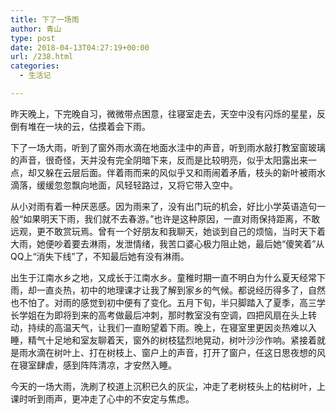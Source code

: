 ```yaml
---
title: 下了一场雨
author: 青山
type: post
date: 2018-04-13T04:27:19+00:00
url: /238.html
categories:
  - 生活记

---
```

昨天晚上，下完晚自习，微微带点困意，往寝室走去，天空中没有闪烁的星星，反倒有堆在一块的云，估摸着会下雨。

下了一场大雨，听到了窗外雨水滴在地面水洼中的声音，听到雨水敲打教室窗玻璃的声音，很奇怪，天并没有完全阴暗下来，反而是比较明亮，似乎太阳露出来一点，却又躲在云层后面。伴着雨而来的风似乎又和雨闹着矛盾，枝头的新叶被雨水滴落，缓缓忽忽飘向地面，风轻轻路过，又将它带入空中。

从小对雨有着一种厌恶感。因为雨来了，没有出门玩的机会，好比小学英语造句一般“如果明天下雨，我们就不去春游。”也许是这种原因，一直对雨保持距离，不敢远观，更不敢赏玩焉。曾有一个好朋友和我聊天，她谈到自己的烦恼，当时天下着大雨，她便吵着要去淋雨，发泄情绪，我苦口婆心极力阻止她，最后她“傻笑着”从QQ上“消失下线”了，不知最后她有没有淋雨。

出生于江南水乡之地，又成长于江南水乡。童稚时期一直不明白为什么夏天经常下雨，却一直炎热，初中的地理课才让我了解到家乡的气候。都说经历得多了，自然也不怕了。对雨的感觉到初中便有了变化。五月下旬，半只脚踏入了夏季，高三学长学姐在为即将到来的高考做最后冲刺，那时教室没有空调，四把风扇在头上转动，持续的高温天气，让我们一直盼望着下雨。晚上，在寝室里更因炎热难以入睡，精气十足地和室友聊着天，窗外的树枝猛烈地晃动，树叶沙沙作响。紧接着就是雨水滴在树叶上、打在树枝上、窗户上的声音，打开了窗户，任这日思夜想的风在寝室肆虐，感到阵阵清凉，才安然入睡。

今天的一场大雨，洗刷了校道上沉积已久的灰尘，冲走了老树枝头上的枯树叶，上课时听到雨声，更冲走了心中的不安定与焦虑。